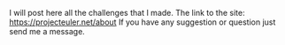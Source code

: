 I will post here all the challenges that I made.
The link to the site: https://projecteuler.net/about
If you have any suggestion or question just send me a message.

